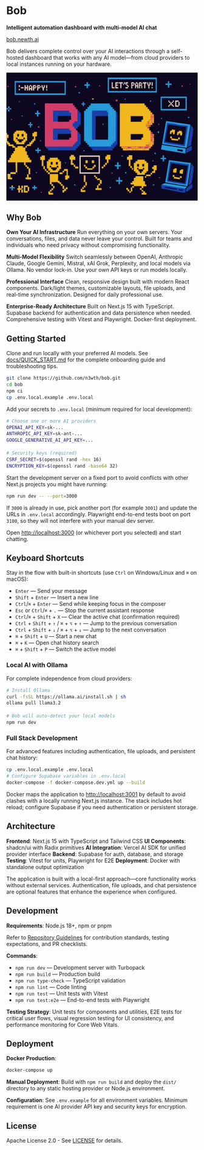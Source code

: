 # Bob

**Intelligent automation dashboard with multi-model AI chat**

[bob.newth.ai](https://bob.newth.ai)

Bob delivers complete control over your AI interactions through a self-hosted dashboard that works with any AI model—from cloud providers to local instances running on your hardware.

![Bob dashboard](./public/bob-banner.png)

## Why Bob

**Own Your AI Infrastructure**
Run everything on your own servers. Your conversations, files, and data never leave your control. Built for teams and individuals who need privacy without compromising functionality.

**Multi-Model Flexibility**
Switch seamlessly between OpenAI, Anthropic Claude, Google Gemini, Mistral, xAI Grok, Perplexity, and local models via Ollama. No vendor lock-in. Use your own API keys or run models locally.

**Professional Interface**
Clean, responsive design built with modern React components. Dark/light themes, customizable layouts, file uploads, and real-time synchronization. Designed for daily professional use.

**Enterprise-Ready Architecture**
Built on Next.js 15 with TypeScript. Supabase backend for authentication and data persistence when needed. Comprehensive testing with Vitest and Playwright. Docker-first deployment.

## Getting Started

Clone and run locally with your preferred AI models. See
[docs/QUICK_START.md](./docs/QUICK_START.md) for the complete onboarding guide
and troubleshooting tips.

```bash
git clone https://github.com/n3wth/bob.git
cd bob
npm ci
cp .env.local.example .env.local
```

Add your secrets to `.env.local` (minimum required for local development):
```bash
# Choose one or more AI providers
OPENAI_API_KEY=sk-...
ANTHROPIC_API_KEY=sk-ant-...
GOOGLE_GENERATIVE_AI_API_KEY=...

# Security keys (required)
CSRF_SECRET=$(openssl rand -hex 16)
ENCRYPTION_KEY=$(openssl rand -base64 32)
```

Start the development server on a fixed port to avoid conflicts with other
Next.js projects you might have running:
```bash
npm run dev -- --port=3000
```

If `3000` is already in use, pick another port (for example `3001`) and update
the URLs in `.env.local` accordingly. Playwright end-to-end tests boot on port
`3100`, so they will not interfere with your manual dev server.

Open [http://localhost:3000](http://localhost:3000) (or whichever port you
selected) and start chatting.

## Keyboard Shortcuts

Stay in the flow with built-in shortcuts (use `Ctrl` on Windows/Linux and `⌘` on macOS):

- `Enter` — Send your message
- `Shift` + `Enter` — Insert a new line
- `Ctrl`/`⌘` + `Enter` — Send while keeping focus in the composer
- `Esc` or `Ctrl`/`⌘` + `.` — Stop the current assistant response
- `Ctrl`/`⌘` + `Shift` + `X` — Clear the active chat (confirmation required)
- `Ctrl` + `Shift` + `↑` / `⌘` + `⌥` + `↑` — Jump to the previous conversation
- `Ctrl` + `Shift` + `↓` / `⌘` + `⌥` + `↓` — Jump to the next conversation
- `⌘` + `Shift` + `U` — Start a new chat
- `⌘` + `K` — Open chat history search
- `⌘` + `Shift` + `P` — Switch the active model

### Local AI with Ollama

For complete independence from cloud providers:

```bash
# Install Ollama
curl -fsSL https://ollama.ai/install.sh | sh
ollama pull llama3.2

# Bob will auto-detect your local models
npm run dev
```

### Full Stack Development

For advanced features including authentication, file uploads, and persistent chat history:

```bash
cp .env.local.example .env.local
# Configure Supabase variables in .env.local
docker-compose -f docker-compose.dev.yml up --build
```

Docker maps the application to [http://localhost:3001](http://localhost:3001)
by default to avoid clashes with a locally running Next.js instance. The stack
includes hot reload; configure Supabase if you need authentication or
persistent storage.

## Architecture

**Frontend**: Next.js 15 with TypeScript and Tailwind CSS
**UI Components**: shadcn/ui with Radix primitives
**AI Integration**: Vercel AI SDK for unified provider interface
**Backend**: Supabase for auth, database, and storage
**Testing**: Vitest for units, Playwright for E2E
**Deployment**: Docker with standalone output optimization

The application is built with a local-first approach—core functionality works without external services. Authentication, file uploads, and chat persistence are optional features that enhance the experience when configured.

## Development

**Requirements**: Node.js 18+, npm or pnpm

Refer to [Repository Guidelines](./AGENTS.md) for contribution standards, testing expectations, and PR checklists.

**Commands**:
- `npm run dev` — Development server with Turbopack
- `npm run build` — Production build
- `npm run type-check` — TypeScript validation
- `npm run lint` — Code linting
- `npm run test` — Unit tests with Vitest
- `npm run test:e2e` — End-to-end tests with Playwright

**Testing Strategy**:
Unit tests for components and utilities, E2E tests for critical user flows, visual regression testing for UI consistency, and performance monitoring for Core Web Vitals.

## Deployment

**Docker Production**:
```bash
docker-compose up
```

**Manual Deployment**:
Build with `npm run build` and deploy the `dist/` directory to any static hosting provider or Node.js environment.

**Configuration**:
See `.env.example` for all environment variables. Minimum requirement is one AI provider API key and security keys for encryption.

## License

Apache License 2.0 - See [LICENSE](./LICENSE) for details.
